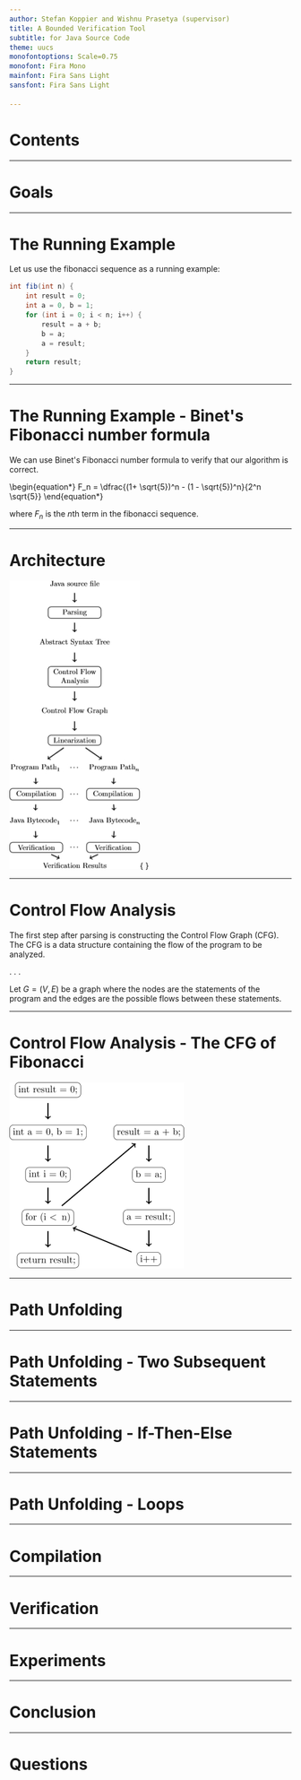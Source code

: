 ```yaml
---
author: Stefan Koppier and Wishnu Prasetya (supervisor)
title: A Bounded Verification Tool
subtitle: for Java Source Code
theme: uucs
monofontoptions: Scale=0.75
monofont: Fira Mono
mainfont: Fira Sans Light
sansfont: Fira Sans Light

---
```


# Contents

---

# Goals

---

# The Running Example
Let us use the fibonacci sequence as a running example:

```java
int fib(int n) {
    int result = 0;
    int a = 0, b = 1;
    for (int i = 0; i < n; i++) {
        result = a + b;
        b = a;
        a = result;
    }
    return result;
}
```

---

# The Running Example - Binet's Fibonacci number formula

We can use Binet's Fibonacci number formula to verify that our algorithm is correct.

\begin{equation*}
    F_n = \dfrac{(1+ \sqrt{5})^n - (1 - \sqrt{5})^n}{2^n \sqrt{5}}
\end{equation*}

where $F_n$ is the $n$th term in the fibonacci sequence.

---

# Architecture

![](img/architecture.jpg "The architecture"){ }

---

# Control Flow Analysis

The first step after parsing is constructing the Control Flow Graph (CFG). The CFG 
is a data structure containing the flow of the program to be analyzed.

. . .

Let $G=(V,E)$ be a graph where the nodes are the statements of the program and the 
edges are the possible flows between these statements.

---

# Control Flow Analysis - The CFG of Fibonacci

![cfg](img/fib_cfg_50.png)

---

# Path Unfolding

---

# Path Unfolding - Two Subsequent Statements

---

# Path Unfolding - If-Then-Else Statements

---

# Path Unfolding - Loops

---

# Compilation

---

# Verification

---

# Experiments

---

# Conclusion

---

# Questions



<!-- Local Variables:  -->
<!-- pandoc/write: beamer -->
<!-- pandoc/pdf-engine: "xelatex" -->
<!-- pandoc/template: "beamer-template.tex" -->
<!-- End:  -->